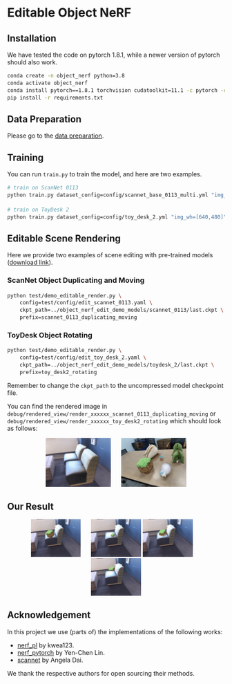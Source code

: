 # Editable Object NeRF

## Installation

We have tested the code on pytorch 1.8.1, while a newer version of pytorch should also work.

```bash
conda create -n object_nerf python=3.8
conda activate object_nerf
conda install pytorch==1.8.1 torchvision cudatoolkit=11.1 -c pytorch -c conda-forge
pip install -r requirements.txt
```

## Data Preparation

Please go to the [data preparation][1].

## Training

You can run `train.py` to train the model, and here are two examples.

```bash
# train on ScanNet 0113
python train.py dataset_config=config/scannet_base_0113_multi.yml "img_wh=[640,480]" exp_name=my_expr_scannet_0113

# train on ToyDesk 2
python train.py dataset_config=config/toy_desk_2.yml "img_wh=[640,480]" exp_name=my_expr_toydesk_2
```

## Editable Scene Rendering

Here we provide two examples of scene editing with pre-trained models ([download link](https://zjueducn-my.sharepoint.com/:u:/g/personal/ybbbbt_zju_edu_cn/EXHxpYHvEKNGgvCmMqT3Gk8BN80uEFSyqwq0R84d_cnH1Q?e=oipDsn)).

### ScanNet Object Duplicating and Moving

```bash
python test/demo_editable_render.py \
    config=test/config/edit_scannet_0113.yaml \
    ckpt_path=../object_nerf_edit_demo_models/scannet_0113/last.ckpt \
    prefix=scannet_0113_duplicating_moving
```

### ToyDesk Object Rotating

```bash
python test/demo_editable_render.py \
    config=test/config/edit_toy_desk_2.yaml \
    ckpt_path=../object_nerf_edit_demo_models/toydesk_2/last.ckpt \
    prefix=toy_desk2_rotating
```

Remember to change the `ckpt_path` to the uncompressed model checkpoint file.

You can find the rendered image in `debug/rendered_view/render_xxxxxx_scannet_0113_duplicating_moving` or `debug/rendered_view/render_xxxxxx_toy_desk2_rotating` which should look as follows:

<div align=center>
<img src="assets/scannet_0113_dup_move.gif" width="30%"/>
&nbsp&nbsp&nbsp&nbsp
<img src="assets/toydesk_rot.gif" width="30%"/>
</div>

<!-- <div align=center>
<img src="assets/toydesk_rot.gif" width="30%"/>
</div> -->

## Our Result

<div align=center>
<img src="assets/0.gif" width="23%"/>
&nbsp&nbsp&nbsp&nbsp
<img src="assets/1.gif" width="23%"/>

<img src="assets/2.gif" width="23%"/>
&nbsp&nbsp&nbsp&nbsp
<img src="assets/3.gif" width="23%"/>
</div>


## Acknowledgement

In this project we use (parts of) the implementations of the following works:

- [nerf_pl](https://github.com/kwea123/nerf_pl/) by kwea123.
- [nerf_pytorch](https://github.com/yenchenlin/nerf-pytorch) by Yen-Chen Lin.
- [scannet](https://github.com/ScanNet/ScanNet) by Angela Dai.

We thank the respective authors for open sourcing their methods. 

[1]: ./data_preparation/
